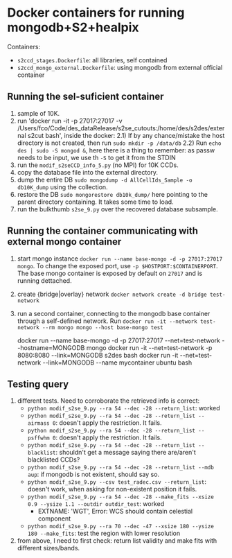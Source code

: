 # Docker containers for running mongodb+S2+healpix

Containers:
* `s2ccd_stages.Dockerfile`: all libraries, self contained
* `s2ccd_mongo_external.Dockerfile`: using mongodb from external official container

## Running the sel-suficient container

1) sample of 10K.
2) run 'docker run -it -p 27017:27017 -v /Users/fco/Code/des_dataRelease/s2se_cutouts:/home/des/s2des/external s2cut bash', inside the docker:
2.1) If by any chance/mistake the host directory is not created, then run `sudo mkdir -p /data/db`
2.2) Run `echo des | sudo -S mongod &`, here there is a thing to remember: as passw needs to be input, we use th `-S` to get it from the STDIN
3) run the `modif_s2seCCD_info_5.py` (no MPI) for 10K CCDs.
4) copy the database file into the external directory.
5) dump the entire DB `sudo mongodump -d AllCellIds_Sample -o db10K_dump` using the collection.
6) restore the DB `sudo mongorestore db10k_dump/` here pointing to the parent directory containing. It takes some time to load.
7) run the bulkthumb `s2se_9.py` over the recovered database subsample.

## Running the container communicating with external mongo container

1) start mongo instance `docker run --name base-mongo -d -p 27017:27017 mongo`. To change the exposed port, use `-p $HOSTPORT:$CONTAINERPORT`. The base mongo container is exposed by default on `27017` and is running dettached.
2) create {bridge|overlay} network `docker network create -d bridge test-network`
3) run a second container, connecting to the mongodb base container through a self-defined network. Run `docker run -it --network test-network --rm mongo mongo --host base-mongo test`

    docker run --name base-mongo -d -p 27017:27017 --net=test-network --hostname=MONGODB mongo
    docker run -it --net=test-network -p 8080:8080 --link=MONGODB s2des bash
    docker run -it --net=test-network  --link=MONGODB --name mycontainer ubuntu bash

## Testing  query

1) different tests. Need to corroborate the retrieved info is correct:
    - `python modif_s2se_9.py --ra 54 --dec -28 --return_list`: worked
    - `python modif_s2se_9.py --ra 54 --dec -28 --return_list --airmass 0`: doesn't apply the restriction. It fails.
    - `python modif_s2se_9.py --ra 54 --dec -28 --return_list --psffwhm 0`: doesn't apply the restriction. It fails.
    - `python modif_s2se_9.py --ra 54 --dec -28 --return_list --blacklist`: shouldn't get a message saying there are/aren't blacklisted CCDs?
    - `python modif_s2se_9.py --ra 54 --dec -28 --return_list --mdb aup`: if mongodb is not existent, should say so.
    - `python modif_s2se_9.py --csv test_radec.csv --return_list`: doesn't work, when asking for non-existent position it fails.
    - `python modif_s2se_9.py --ra 54 --dec -28 --make_fits --xsize 0.9 --ysize 1.1 --outdir outdir_test`: worked
        * EXTNAME: 'WGT', Error: WCS should contain celestial component
    - `python modif_s2se_9.py --ra 70 --dec -47 --xsize 180 --ysize 180 --make_fits`: test the region with lower resolution
2) from above, I need to first check: return list validity and make fits with different sizes/bands.
